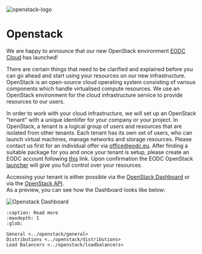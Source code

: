 ![openstack-logo](../_static/openstack/openstack_logo.png)

# Openstack

We are happy to announce that our new OpenStack environment [EODC Cloud](https://cloud.eodc.eu) has launched!

There are certain things that need to be clarified and explained before you can go ahead and start using your resources on our new infrastructure. OpenStack is an open-source cloud operating system consisting of various components which handle virtualised compute resources. We use an OpenStack environment for the cloud infrastructure service to provide resources to our users.


In order to work with your cloud infrastructure, we will set up an OpenStack "tenant" with a unique identiifer for your company or your project.
In OpenStack, a tenant is a logical group of users and resources that are isolated from other tenants. Each tenant has its own set of users, who can launch virtual machines, manage networks and storage resources.
Please contact us first for an individual offer via office@eodc.eu. After finding a suitable package for you and once your tenant is setup, please create an EODC account following [this](eodc.eu/register) link. Upon confirmation the EODC OpenStack [launcher](https://launcher.eodc.eu/auth/login/?next=/) will give you full control over your resources.

Accessing your tenant is either possible via the [OpenStack Dashboard](https://docs.openstack.org/horizon/latest/user/index.html) or via the [OpenStack API](https://docs.openstack.org/api-quick-start/). <br>
As a preview, you can see how the Dashboard looks like below:

![Openstack Dashboard](../_static/openstack/openstackDashboard.png)

```{toctree}
:caption: Read more
:maxdepth: 1
:glob:

General <../openstack/general>
Distributions <../openstack/distributions>
Load Balancers <../openstack/loadbalancers>
```